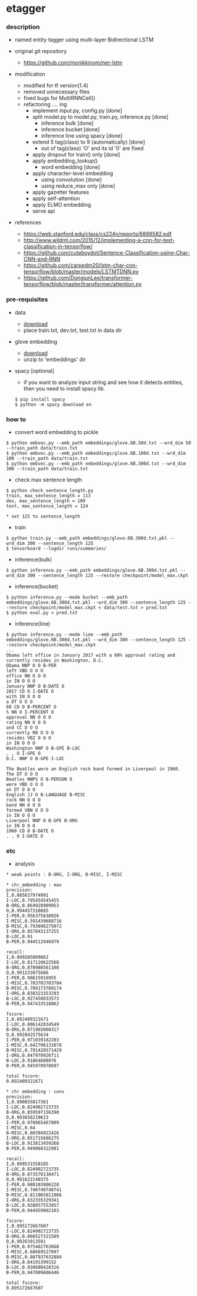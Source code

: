 etagger
====

### description

- named entity tagger using multi-layer Bidirectional LSTM

- original git repository
  - https://github.com/monikkinom/ner-lstm

- modification
  - modified for tf version(1.4)
  - removed unnecessary files
  - fixed bugs for MultiRNNCell()
  - refactoring .... ing
    - implement input.py, config.py [done]
    - split model.py to model.py, train.py, inference.py [done]
      - inference bulk [done]
      - inference bucket [done]
      - inference line using spacy [done]
    - extend 5 tag(class) to 9 (automatically) [done]
      - out of tag(class) 'O' and its id '0' are fixed
    - apply dropout for train() only [done]
    - apply embedding_lookup()
      - word embedding [done]
    - apply character-level embedding
      - using convolution [done]
      - using reduce_max only [done]
    - apply gazetter features
    - apply self-attention
    - apply ELMO embedding
    - serve api
- references
  - https://web.stanford.edu/class/cs224n/reports/6896582.pdf
  - http://www.wildml.com/2015/12/implementing-a-cnn-for-text-classification-in-tensorflow/
  - https://github.com/cuteboydot/Sentence-Classification-using-Char-CNN-and-RNN
  - https://github.com/carpedm20/lstm-char-cnn-tensorflow/blob/master/models/LSTMTDNN.py
  - https://github.com/DongjunLee/transformer-tensorflow/blob/master/transformer/attention.py

### pre-requisites

- data
  - [download](https://github.com/mxhofer/Named-Entity-Recognition-BidirectionalLSTM-CNN-CoNLL/tree/master/data) 
  - place train.txt, dev.txt, test.txt in data dir

- glove embedding
  - [download](http://nlp.stanford.edu/data/glove.6B.zip)
  - unzip to 'embeddings' dir

- spacy [optional]
  - if you want to analyze input string and see how it detects entities, then you need to install spacy lib.
  ```
  $ pip install spacy
  $ python -m spacy download en
  ```

### how to 

- convert word embedding to pickle
```
$ python embvec.py --emb_path embeddings/glove.6B.50d.txt --wrd_dim 50 --train_path data/train.txt
$ python embvec.py --emb_path embeddings/glove.6B.100d.txt --wrd_dim 100 --train_path data/train.txt
$ python embvec.py --emb_path embeddings/glove.6B.300d.txt --wrd_dim 300 --train_path data/train.txt
```

- check max sentence length
```
$ python check_sentence_length.py
train, max_sentence_length = 113
dev, max_sentence_length = 109
test, max_sentence_length = 124

* set 125 to sentence_length
```

- train
```
$ python train.py --emb_path embeddings/glove.6B.300d.txt.pkl --wrd_dim 300 --sentence_length 125
$ tensorboard --logdir runs/summaries/
```

- inference(bulk)
```
$ python inference.py --emb_path embeddings/glove.6B.300d.txt.pkl --wrd_dim 300 --sentence_length 125 --restore checkpoint/model_max.ckpt
```

- inference(bucket)
```
$ python inference.py --mode bucket --emb_path embeddings/glove.6B.300d.txt.pkl --wrd_dim 300 --sentence_length 125 --restore checkpoint/model_max.ckpt < data/test.txt > pred.txt
$ python eval.py < pred.txt
```

- inference(line)
```
$ python inference.py --mode line --emb_path embeddings/glove.6B.300d.txt.pkl --wrd_dim 300 --sentence_length 125 --restore checkpoint/model_max.ckpt
...
Obama left office in January 2017 with a 60% approval rating and currently resides in Washington, D.C.
Obama NNP O O B-PER
left VBD O O O
office NN O O O
in IN O O O
January NNP O B-DATE O
2017 CD O I-DATE O
with IN O O O
a DT O O O
60 CD O B-PERCENT O
% NN O I-PERCENT O
approval NN O O O
rating NN O O O
and CC O O O
currently RB O O O
resides VBZ O O O
in IN O O O
Washington NNP O B-GPE B-LOC
, , O I-GPE O
D.C. NNP O B-GPE I-LOC

The Beatles were an English rock band formed in Liverpool in 1960.
The DT O O O
Beatles NNPS O B-PERSON O
were VBD O O O
an DT O O O
English JJ O B-LANGUAGE B-MISC
rock NN O O O
band NN O O O
formed VBN O O O
in IN O O O
Liverpool NNP O B-GPE B-ORG
in IN O O O
1960 CD O B-DATE O
. . O I-DATE O
```

### etc

- analysis
```
* weak points : B-ORG, I-ORG, B-MISC, I-MISC

* chr_embedding : max
precision:
I,0.885637974991
I-LOC,0.795454545455
B-ORG,0.864928909953
O,0.994457310885
I-PER,0.956375838926
I-MISC,0.591439688716
B-MISC,0.793696275072
I-ORG,0.857843137255
B-LOC,0.91
B-PER,0.944512946979

recall:
I,0.899285009862
I-LOC,0.817120622568
B-ORG,0.878988561108
O,0.991233075686
I-PER,0.98615916955
I-MISC,0.703703703704
B-MISC,0.789173789174
I-ORG,0.838323353293
B-LOC,0.927458033573
B-PER,0.947433518862

fscore:
I,0.892409321671
I-LOC,0.806142034549
B-ORG,0.871902060317
O,0.992842575634
I-PER,0.971039182283
I-MISC,0.642706131078
B-MISC,0.791428571429
I-ORG,0.847970926711
B-LOC,0.91864608076
B-PER,0.945970978697

total fscore:
0.892409321671

* chr embedding : conv
precision:
I,0.890855817361
I-LOC,0.824902723735
B-ORG,0.859597156398
O,0.993658219623
I-PER,0.970865467009
I-MISC,0.64
B-MISC,0.80394922426
I-ORG,0.851715686275
B-LOC,0.913813459268
B-PER,0.949068322981

recall:
I,0.899531558185
I-LOC,0.824902723735
B-ORG,0.873570138471
O,0.991622140375
I-PER,0.980103806228
I-MISC,0.740740740741
B-MISC,0.811965811966
I-ORG,0.832335329341
B-LOC,0.928057553957
B-PER,0.944959802103

fscore:
I,0.895172667607
I-LOC,0.824902723735
B-ORG,0.866527321589
O,0.99263913591
I-PER,0.975462763668
I-MISC,0.68669527897
B-MISC,0.807937632884
I-ORG,0.84191399152
B-LOC,0.920880428316
B-PER,0.947009606446

total fscore:
0.895172667607
```
